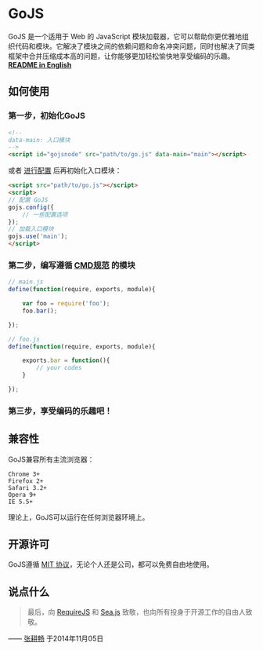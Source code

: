 # GoJS

GoJS 是一个适用于 Web 的 JavaScript 模块加载器，它可以帮助你更优雅地组织代码和模块。它解决了模块之间的依赖问题和命名冲突问题，同时也解决了同类框架中合并压缩成本高的问题，让你能够更加轻松愉快地享受编码的乐趣。[**README in English**](https://github.com/Lanfei/GoJS/blob/master/README_EN.md)

## 如何使用

### 第一步，初始化GoJS

```html
<!--
data-main: 入口模块
-->
<script id="gojsnode" src="path/to/go.js" data-main="main"></script>
```

或者 [进行配置](http://lanfei.github.io/GoJS/docs/index.html#config) 后再初始化入口模块：

```html
<script src="path/to/go.js"></script>
<script>
// 配置 GoJS
gojs.config({
	// 一些配置选项
});
// 加载入口模块
gojs.use('main');
</script>
```

### 第二步，编写遵循 [CMD规范](http://lanfei.github.io/GoJS/docs/index.html#cmd) 的模块

```js
// main.js
define(function(require, exports, module){

	var foo = require('foo');
	foo.bar();

});
```

```js
// foo.js
define(function(require, exports, module){

	exports.bar = function(){
		// your codes
	}

});
```

### 第三步，享受编码的乐趣吧！

## 兼容性

GoJS兼容所有主流浏览器：

```
Chrome 3+
Firefox 2+
Safari 3.2+
Opera 9+
IE 5.5+
```

理论上，GoJS可以运行在任何浏览器环境上。

## 开源许可

GoJS遵循 [MIT 协议](https://github.com/Lanfei/GoJS/blob/master/LICENSE)，无论个人还是公司，都可以免费自由地使用。

## 说点什么

> 最后，向 <a target="_blank" href="http://requirejs.org">RequireJS</a> 和 <a target="_blank" href="http://seajs.org">Sea.js</a> 致敬，也向所有投身于开源工作的自由人致敬。

—— <a target="_blank" href="http://www.clanfei.com/">张耕畅</a> 于2014年11月05日
